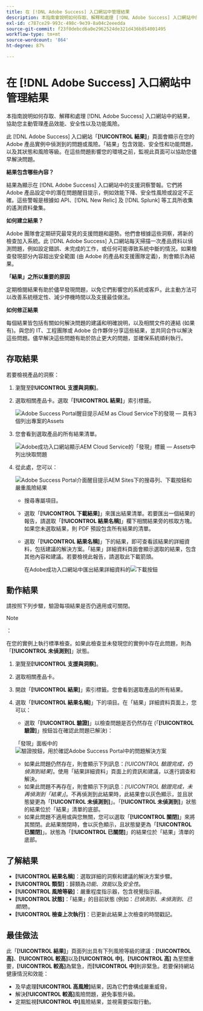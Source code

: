 ```yaml
---
title: 在 [!DNL Adobe Success] 入口網站中管理結果
description: 本指南會說明如何存取、解釋和處理 [!DNL Adobe Success] 入口網站中的結果，協助您主動管理產品效能、安全性以及功能風險。
exl-id: c787ce29-993c-498c-9e39-8a04c2eeedda
source-git-commit: f23f0debcd6a0e2962524de321d436b854001495
workflow-type: tm+mt
source-wordcount: '864'
ht-degree: 87%

---
```


# 在 [!DNL Adobe Success] 入口網站中管理結果

本指南說明如何存取、解釋和處理 [!DNL Adobe Success] 入口網站中的結果，協助您主動管理產品效能、安全性以及功能風險。

此 [!DNL Adobe Success] 入口網站「**[!UICONTROL 結果]**」頁面會顯示在您的 Adobe 產品實例中偵測到的問題或風險。「結果」包含效能、安全性和功能問題，以及其狀態和風險等級。在這些問題影響您的環境之前，監視此頁面可以協助您儘早解決問題。

**結果包含哪些內容？**

結果為顯示在 [!DNL Adobe Success] 入口網站中的支援洞察警報。它們將 Adobe 產品設定中的潛在問題醒目提示，例如效能下降、安全性風險或設定不正確。這些警報是根據如 API、[!DNL New Relic] 及 [!DNL Splunk] 等工具所收集的遙測資料彙集。

**如何建立結果？**

Adobe 團隊會定期研究最常見的支援問題和趨勢。他們會根據這些洞察，將新的檢查加入系統。此 [!DNL Adobe Success] 入口網站每天掃描一次產品資料以偵測問題，例如設定錯誤、未完成的工作，或任何可能導致系統中斷的情況。如果檢查發現部分內容超出安全範圍 (由 Adobe 的產品和支援團隊定義)，則會顯示為結果。

**「結果」之所以重要的原因**

定期檢閱結果有助於儘早發現問題，以免它們影響您的系統或客戶。此主動方法可以改善系統穩定性、減少停機時間以及支援最佳做法。

**如何修正結果**

每個結果皆包括有關如何解決問題的建議和明確說明，以及相關文件的連結 (如果有)。與您的 IT、工程團隊或 Adobe 合作夥伴分享這些結果，並共同合作以解決這些問題。儘早解決這些問題有助於防止更大的問題，並確保系統順利執行。


## 存取結果

若要檢視產品的洞察：

1. 瀏覽至&#x200B;**[!UICONTROL 支援與洞察]**。
1. 選取相關產品卡。選取「**[!UICONTROL 結果]**」索引標籤。

   ![Adobe Success Portal醒目提示AEM as Cloud Service下的發現 — 具有3個列出專案的Assets ](../../assets/asp-support-inisghts-findings.png "在Cloud Service中檢視AEM Assets的發現")


1. 您會看到選取產品的所有結果清單。

   ![Adobe成功入口網站顯示AEM Cloud Service的「發現」標籤 — Assets中列出快取問題](../../assets/adobe-success-portal-findings.png "在Cloud Service中檢視AEM Assets的快取相關發現")

1. 從此處，您可以：

   ![Adobe Success Portal介面醒目提示AEM Sites下的搜尋列、下載按鈕和嚴重風險結果](../../assets/adobe-success-portal-download.png "在Cloud Service中搜尋、下載或檢視AEM Sites結果")

   * 搜尋專屬項目。
   * 選取「**[!UICONTROL 下載結果]**」來匯出結果清單。若要匯出一個結果的報告，請選取「**[!UICONTROL 結果名稱]**」欄下相關結果旁的核取方塊。如果您未選取結果，則 PDF 預設包含所有結果的清單。
   * 選取「**[!UICONTROL 結果名稱]**」下的結果，即可查看該結果的詳細資料，包括建議的解決方案。「結果」詳細資料頁面會顯示選取的結果，包含其他內容和建議。若要檢視此報告，請選取此下載箭頭。


     在Adobe成功入口網站中匯出結果詳細資料的![下載按鈕](../../assets/findings-details.png "下載此結果的報告")


## 動作結果

請按照下列步驟，驗證每項結果是否仍適用或可關閉。

>[!NOTE]
>：
>
>在您的實例上執行標準檢查。如果此檢查並未發現您的實例中存在此問題，則為「**[!UICONTROL 未偵測到]**」狀態。

1. 瀏覽至&#x200B;**[!UICONTROL 支援與洞察]**。
1. 選取相關產品卡。
1. 開啟「**[!UICONTROL 結果]**」索引標籤。您會看到選取產品的所有結果。
1. 選取「**[!UICONTROL 結果名稱]**」下的項目。在「結果」詳細資料頁面上，您可以：
   * 選取「**[!UICONTROL 驗證]**」以檢查問題是否仍然存在 (「**[!UICONTROL 驗證]**」按鈕旨在確認此問題已解決)：

   「發現」面板中的![驗證按鈕，用於確認Adobe Success Portal中的問題解決方案](../../assets/adobe-success-portal-validate.png "驗證按鈕")


   * 如果此問題仍然存在，則會顯示下列訊息：*[!UICONTROL 驗證完成，仍偵測到結果]*。使用「結果詳細資料」頁面上的資訊和建議，以進行調查和解決。
   * 如果此問題不再存在，則會顯示下列訊息：*[!UICONTROL 驗證完成，未再偵測到「結果」]*。不再偵測到此結果時，此結果會以灰色顯示，並且狀態變更為「**[!UICONTROL 未偵測到]**」。「**[!UICONTROL 未偵測到]**」狀態的結果位於「結果」清單的底部。
   * 如果此問題不適用或與您無關，您可以選取「**[!UICONTROL 關閉]**」來將其關閉。此結果關閉時，會以灰色顯示，且狀態變更為「**[!UICONTROL 已關閉]**」。狀態為「**[!UICONTROL 已關閉]**」的結果位於「結果」清單的底部。

## 了解結果

* **[!UICONTROL 結果名稱]**：選取詳細的洞察和建議的解決方案步驟。
* **[!UICONTROL 類型]**：歸類為&#x200B;*功能*、*效能*&#x200B;以及&#x200B;*安全性*。
* **[!UICONTROL 風險等級]**：嚴重程度指示器，包含視覺指示器。
* **[!UICONTROL 狀態]**：「結果」的目前狀態 (例如：*已偵測到*、*未偵測到*、*已關閉*)。
* **[!UICONTROL 檢查上次執行]**：已更新此結果上次檢查的時間戳記。


## 最佳做法

此「**[!UICONTROL 結果]**」頁面列出具有下列風險等級的建議：**[!UICONTROL 高]**、**[!UICONTROL 較高]**&#x200B;以及&#x200B;**[!UICONTROL 中]**。**[!UICONTROL 高]** 為至關重要，**[!UICONTROL 較高]**&#x200B;為緊急，而&#x200B;**[!UICONTROL 中]**&#x200B;則非緊急。若要保持網站健康情況和效能：

* 及早處理&#x200B;**[!UICONTROL 高風險]**&#x200B;結果，因為它們會構成嚴重威脅。
* 解決&#x200B;**[!UICONTROL 較高]**&#x200B;風險問題，避免事態升級。
* 定期監視&#x200B;**[!UICONTROL 中]**&#x200B;風險結果，並視需要採取行動。
